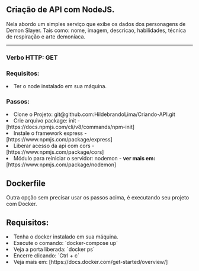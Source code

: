 ## Criação de API com NodeJS.

Nela abordo um simples serviço que exibe os dados dos personagens de Demon Slayer. Tais como: nome, imagem, descricao, habilidades, técnica de respiração e arte demoníaca.</b>

<hr />

### Verbo HTTP: GET

### Requisitos:

<li>Ter o node instalado em sua máquina.</li> 

### Passos:

<li>Clone o Projeto: git@github.com:HildebrandoLima/Criando-API.git</li>
<li>Crie arquivo package: init - [https://docs.npmjs.com/cli/v8/commands/npm-init]</li>
<li>Instale o framework express - [https://www.npmjs.com/package/express]</li>
<li>Liberar acesso da api com cors - [https://www.npmjs.com/package/cors]</li>
<li>Módulo para reiniciar o servidor: nodemon - <b>ver mais em:</b> [https://www.npmjs.com/package/nodemon]</li>

## Dockerfile

Outra opção sem precisar usar os passos acima, é executando seu projeto com Docker.

## Requisitos:
<li>Tenha o docker instalado em sua máquina.</li>
<li>Execute o comando: ´docker-compose up´</li>
<li>Veja a porta liberada: ´docker ps´</li>
<li>Encerre clicando: ´Ctrl + c´</li>
<li>Veja mais em: [https://docs.docker.com/get-started/overview/]</li>
